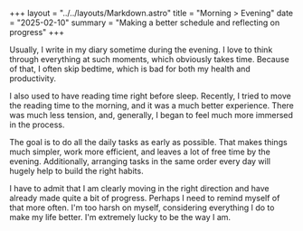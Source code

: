 +++
layout = "../../layouts/Markdown.astro"
title = "Morning > Evening"
date = "2025-02-10"
summary = "Making a better schedule and reflecting on progress"
+++

Usually, I write in my diary sometime during the evening. I love to think through everything at such moments, which obviously takes time. Because of that, I often skip bedtime, which is bad for both my health and productivity.

I also used to have reading time right before sleep. Recently, I tried to move the reading time to the morning, and it was a much better experience. There was much less tension, and, generally, I began to feel much more immersed in the process.

The goal is to do all the daily tasks as early as possible. That makes things much simpler, work more efficient, and leaves a lot of free time by the evening. Additionally, arranging tasks in the same order every day will hugely help to build the right habits.

I have to admit that I am clearly moving in the right direction and have already made quite a bit of progress. Perhaps I need to remind myself of that more often. I'm too harsh on myself, considering everything I do to make my life better. I'm extremely lucky to be the way I am.